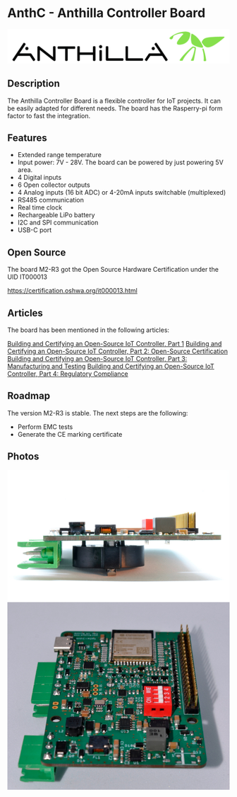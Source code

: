 # AnthC - Anthilla Controller Board

![Anthilla logo](Marketing/Logos/Anthilla-logo-white.png)
## Description

The Anthilla Controller Board is a flexible controller for IoT projects. It can be easily adapted for different needs. The board has the Rasperry-pi form factor to fast the integration.

## Features

- Extended range temperature
- Input power: 7V - 28V. The board can be powered by just powering 5V area.
- 4 Digital inputs
- 6 Open collector outputs
- 4 Analog inputs (16 bit ADC) or 4-20mA inputs switchable (multiplexed)
- RS485 communication
- Real time clock
- Rechargeable LiPo battery
- I2C and SPI communication
- USB-C port

## Open Source

The board M2-R3 got the Open Source Hardware Certification under the UID IT000013

https://certification.oshwa.org/it000013.html

## Articles

The board has been mentioned in the following articles:

[Building and Certifying an Open-Source IoT Controller, Part 1](https://www.allaboutcircuits.com/projects/building-and-certifying-an-open-source-iot-controller-part-1/)
[Building and Certifying an Open-Source IoT Controller, Part 2: Open-Source Certification](https://www.allaboutcircuits.com/projects/building-and-certifying-an-open-source-iot-controller-part-2-open-source-certification/)
[Building and Certifying an Open-Source IoT Controller, Part 3: Manufacturing and Testing](https://www.allaboutcircuits.com/projects/building-and-certifying-an-open-source-iot-controller-part-3-manufacturing-and-testing/)
[Building and Certifying an Open-Source IoT Controller, Part 4: Regulatory Compliance](https://www.allaboutcircuits.com/projects/building-and-certifying-an-open-source-iot-controller-part-4-regulatory-compliance/)

## Roadmap

The version M2-R3 is stable. The next steps are the following:

- Perform EMC tests
- Generate the CE marking certificate


## Photos
![AnthC lateral](Marketing/Photos/M2-R1/_DSC0009_small.JPG)
![AnthC lateral](Marketing/Photos/M2-R1/_DSC0050_small.JPG)
